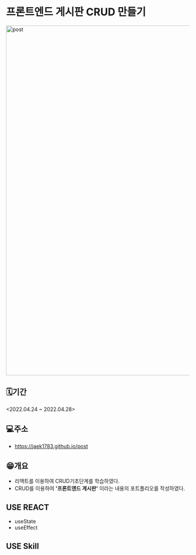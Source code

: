 # 프론트엔드 게시판 CRUD 만들기
<img width="955" alt="post" src="https://user-images.githubusercontent.com/73649967/168523748-62b0d3d8-e080-40f5-baf1-9f98d327fe42.png">

## 🗓️기간
<2022.04.24 ~ 2022.04.28>

## 💻주소
- https://jaek1783.github.io/post

## 😁개요
- 리액트를 이용하여 CRUD기초단계를 학습하였다.
- CRUD를 이용하여 **'프론트엔드 게시판'** 이라는 내용의 포트폴리오를 작성하였다.

## USE REACT
- useState
- useEffect

## USE Skill
